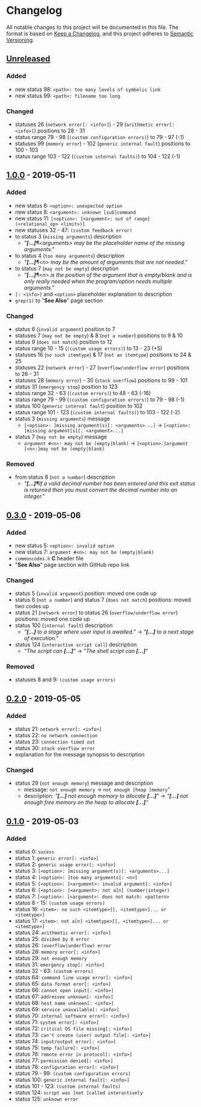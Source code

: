 <!-- markdownlint-disable MD024 MD007 MD033 -->

# Changelog #

All notable changes to this project will be documented in this file.
The format is based on [Keep a Changelog](https://keepachangelog.com/en/1.0.0/),
and this project adheres to [Semantic Versioning](https://semver.org/spec/v2.0.0.html).

## [Unreleased] ##

[Unreleased]: https://github.com/SpEZiiL/commoncodes/compare/v1.0.0...develop

### Added ###

* new status 98: `<path>: too many levels of symbolic link`
* new status 99: `<path>: filename too long`

### Changed ###

* statuses 26 (`network error[: <info>]`) - 29 (`arithmetic error[: <info>]`)
  positions to 28 - 31
* status range 79 - 98 (`(custom configuration errors)`) to 79 - 97 (-1)
* statuses 99 (`memory error`) - 102 (`generic internal fault`) positions to
  100 - 103
* status range 103 - 122 (`(custom internal faults)`) to 104 - 122 (-1)

## [1.0.0] - 2019-05-11 ##

[1.0.0]: https://speziil.github.io/commoncodes/v/0.3.0...1.0.0.html

### Added ###

* new status 6: `<option>: unexpected option`
* new status 8: `<argument>: unknown [sub]command`
* new status 11: `[<option>: ]<argument>: out of range[ (<relational_op> <limit>)]`
* new statuses 32 - 47: `(custom feedback error)`
* to status 3 (`missing arguments`) description
	* _"**[...]**¶&lt;arguments&gt; may be the placeholder name of the missing arguments."_
* to status 4 (`too many arguments`) description
	* _"**[...]**¶&lt;n&gt; may be the amount of arguments that are not needed."_
* to status 7 (`may not be empty`) description
	* _"**[...]**¶&lt;n&gt; is the position of the argument that is empty/blank and is only really needed when the program/option needs multiple arguments."_
* `[: <info>]` and `<option>` placeholder explanation to description
* `grep(1)` to "**See Also**" page section

### Changed ###

* status 6 (`invalid argument`) position to 7
* statuses 7 (`may not be empty`) & 8 (`not a number`) positions to 9 & 10
* status 9 (`does not match`) position to 12
* status range 10 - 15 (`(custom usage errors)`) to 13 - 23 (+5)
* statuses 16 (`no such itemtype`) & 17 (`not an itemtype`) positions to 24 & 25
* statuses 22 (`network error`) - 27 (`overflow/underflow error`) positions to
  26 - 31
* statuses 28 (`memory error`) - 30 (`stack overflow`) positions to 99 - 101
* status 31 (`emergency stop`) position to 123
* status range 32 - 63 (`(custom errors)`) to 48 - 63 (-16)
* status range 79 - 99 (`(custom configuration errors)`) to 79 - 98 (-1)
* status 100 (`generic internal fault`) position to 102
* status range 101 - 123 (`(custom internal faults)`) to 103 - 122 (-2)
* status 3 (`missing arguments`) message
	* `[<option>: ]missing argument(s)[: <arguments>...]` →
	  `[<option>: ]missing argument[s][: <argument>...]`
* status 7 (`may not be empty`) message
	* `argument #<n>: may not be (empty|blank)` →
	  `[<option>:]argument [<n>:]may not be (empty|blank)`

### Removed ###

* from status 8 (`not a number`) description
	* _"**[...]**¶If a valid decimal number has been entered and this exit status is returned then you must convert the decimal number into an integer."_

## [0.3.0] - 2019-05-06 ##

[0.3.0]: https://speziil.github.io/commoncodes/v/0.2.0...0.3.0.html

### Added ###

* new status 5: `<option>: invalid option`
* new status 7: `argument #<n>: may not be (empty|blank)`
* `commoncodes.h` **C** header file
* "**See Also**" page section with GitHub repo link

### Changed ###

* status 5 (`invalid argument`) position: moved one code up
* status 6 (`not a number`) and status 7 (`does not match`) positions: moved two
  codes up
* status 21 (`network error`) to status 26 (`overflow/underflow error`) positions:
  moved one code up
* status 100 (`internal fault`) description
	* _"**[...]** to a stage where user input is awaited."_ →
	  _"**[...]** to a next stage of execution."_
* status 124 (`interactive script call`) description
	* _"The script can **[...]**"_ → _"The shell script can **[...]**"_

### Removed ###

* statuses 8 and 9: `(custom usage errors)`

## [0.2.0] - 2019-05-05 ##

[0.2.0]: https://speziil.github.io/commoncodes/v/0.1.0...0.2.0.html

### Added ###

* status 21: `network error[: <info>]`
* status 22: `no network connection`
* status 23: `connection timed out`
* status 30: `stack overflow error`
* explanation for the message synopsis to description

### Changed ###

* status 29 (`not enough memory`) message and description
	* message: `not enough memory` → `not enough [heap ]memory`"
	* description: _"**[...]** not enough memory to allocate **[...]**"_ →
	  _"**[...]** not enough free memory on the heap to allocate **[...]**"_

## [0.1.0] - 2019-05-03 ##

[0.1.0]: https://speziil.github.io/commoncodes/v/0.1.0.html

### Added ###

* status 0: `sucess`
* status 1: `generic error[: <info>]`
* status 2: `generic usage error[: <info>]`
* status 3: `[<option>: ]missing argument(s)[: <arguments>...]`
* status 4: `[<option>: ]too many arguments[: <n>]`
* status 5: `[<option>: ]<argument>: invalid argument[: <info>]`
* status 6: `[<option>: ]<argument>: not a[n] (number|integer)`
* status 7: `[<option>: ]<argument>: does not match: <pattern>`
* status 8 - 15: `(custom usage errors)`
* status 16: `<item>: no such <itemtype>[[, <itemtype>]... or <itemtype>]`
* status 17: `<item>: not a[n] <itemtype>[[, <itemtype>]... or <itemtype>]`
* status 24: `arithmetic error[: <info>]`
* status 25: `divided by 0 error`
* status 26: `(overflow|underflow) error`
* status 28: `memory error[: <info>]`
* status 29: `not enough memory`
* status 31: `emergency stop[: <info>]`
* status 32 - 63: `(custom errors)`
* status 64: `command line usage error[: <info>]`
* status 65: `data format eror[: <info>]`
* status 66: `cannot open input[: <info>]`
* status 67: `addressee unknown[: <info>]`
* status 68: `host name unknoen[: <info>]`
* status 69: `service unavailable[: <info>]`
* status 70: `internal software error[: <info>]`
* status 71: `system error[: <info>]`
* status 72: `critical OS file missing[: <info>]`
* status 73: `can't create (user) output file[: <info>]`
* status 74: `input/output error[: <info>]`
* status 75: `temp failure[: <info>]`
* status 76: `remote error in protocol[: <info>]`
* status 77: `permission denied[: <info>]`
* status 78: `configuration error[: <info>]`
* status 79 - 99: `(custom configuration errors)`
* status 100: `generic internal fault[: <info>]`
* status 101 - 123: `(custom internal faults)`
* status 124: `script was [not ]called interactively`
* status 125: `unknown error`
